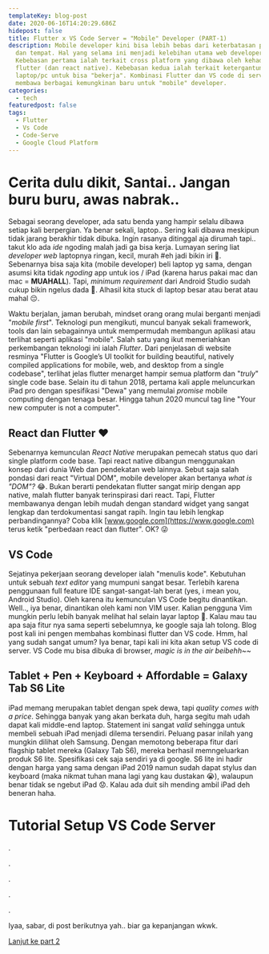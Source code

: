 ```yaml
---
templateKey: blog-post
date: 2020-06-16T14:20:29.686Z
hidepost: false
title: Flutter x VS Code Server = "Mobile" Developer (PART-1)
description: Mobile developer kini bisa lebih bebas dari keterbatasan platform
  dan tempat. Hal yang selama ini menjadi kelebihan utama web developer.
  Kebebasan pertama ialah terkait cross platform yang dibawa oleh kehadiran
  flutter (dan react native). Kebebasan kedua ialah terkait ketergantungan sama
  laptop/pc untuk bisa "bekerja". Kombinasi Flutter dan VS code di server
  membawa berbagai kemungkinan baru untuk "mobile" developer.
categories:
  - tech
featuredpost: false
tags:
  - Flutter
  - Vs Code
  - Code-Serve
  - Google Cloud Platform
---
```

# Cerita dulu dikit, Santai.. Jangan buru buru, awas nabrak..
Sebagai seorang developer, ada satu benda yang hampir selalu dibawa setiap kali berpergian. Ya benar sekali, laptop.. Sering kali dibawa meskipun tidak jarang berakhir tidak dibuka. Ingin rasanya ditinggal aja dirumah tapi.. takut klo ada _ide_ ngoding malah jadi ga bisa kerja. Lumayan sering liat _developer web_ laptopnya ringan, kecil, murah #eh jadi bikin iri 🤣. Sebenarnya bisa saja kita (mobile developer) beli laptop yg sama, dengan asumsi kita tidak _ngoding_ app untuk ios / iPad (karena harus pakai mac dan mac = **MUAHALL**). Tapi, _minimum requirement_ dari Android Studio sudah cukup bikin ngelus dada 🥺. Alhasil kita stuck di laptop besar atau berat atau mahal 😔.

Waktu berjalan, jaman berubah, mindset orang orang mulai berganti menjadi "_mobile first_". Teknologi pun mengikuti, muncul banyak sekali framework, tools dan lain sebagainnya untuk mempermudah membangun aplikasi atau terlihat seperti aplikasi "mobile". Salah satu yang ikut memeriahkan perkembangan teknologi ini ialah _Flutter_. Dari penjelasan di website resminya "Flutter is Google’s UI toolkit for building beautiful, natively compiled applications for mobile, web, and desktop from a single codebase", terlihat jelas flutter menarget hampir semua platform dan "_truly_" single code base. Selain itu di tahun 2018, pertama kali apple meluncurkan iPad pro dengan spesifikasi "Dewa" yang memulai _promise_ mobile computing dengan tenaga besar. Hingga tahun 2020 muncul tag line "Your new computer is not a computer".

## React dan Flutter ❤️

Sebenarnya kemunculan _React Native_ merupakan pemecah status quo dari single platform code base. Tapi react native dibangun menggunakan konsep dari dunia Web dan pendekatan web lainnya. Sebut saja salah pondasi dari react "Virtual DOM", mobile developer akan bertanya _what is "DOM"?_ 😂.  Bukan berarti pendekatan flutter sangat mirip dengan app native, malah flutter banyak terinspirasi dari react. Tapi, Flutter membawanya dengan lebih mudah dengan standard widget yang sangat lengkap dan terdokumentasi sangat rapih. Ingin tau lebih lengkap perbandingannya? Coba klik [www.google.com](https://www.google.com) terus ketik "perbedaan react dan flutter". OK? 😜

## VS Code

Sejatinya pekerjaan seorang developer ialah "menulis kode". Kebutuhan untuk sebuah _text editor_ yang mumpuni sangat besar. Terlebih karena penggunaan full feature IDE sangat-sangat-lah berat (yes, i mean you, Android Studio). Oleh karena itu kemunculan VS Code begitu dinantikan. Well.., iya benar, dinantikan oleh kami non VIM user. Kalian pengguna Vim mungkin perlu lebih banyak melihat hal selain layar laptop 🥴. Kalau mau tau apa saja fitur nya sama seperti sebelumnya, ke google saja lah tolong. Blog post kali ini pengen membahas kombinasi flutter dan VS code. Hmm, hal yang sudah sangat umum? Iya benar, tapi kali ini kita akan setup VS code di server. VS Code mu bisa dibuka di browser, _magic is in the air beibehh~~_


## Tablet + Pen + Keyboard + Affordable = Galaxy Tab S6 Lite
iPad memang merupakan tablet dengan spek dewa, tapi _quality comes with a price_. Sehingga banyak yang akan berkata duh, harga segitu mah udah dapat kali middle-end laptop. Statement ini sangat _valid_ sehingga untuk membeli sebuah iPad menjadi dilema tersendiri. Peluang pasar inilah yang mungkin dilihat oleh Samsung. Dengan memotong beberapa fitur dari flagship tablet mereka (Galaxy Tab S6), mereka berhasil memngeluarkan produk S6 lite. Spesifikasi cek saja sendiri ya di google. S6 lite ini hadir dengan harga yang sama dengan iPad 2019 namun sudah dapat stylus dan keyboard (maka nikmat tuhan mana lagi yang kau dustakan 😭), walaupun benar tidak se ngebut iPad 😟. Kalau ada duit sih mending ambil iPad deh beneran haha.


# Tutorial Setup VS Code Server
.

.

.

.

.

Iyaa, sabar, di post berikutnya yah.. biar ga kepanjangan wkwk.

[Lanjut ke part 2](/blog/2020-06-16-flutter-x-vs-code-server-mobile-developer-part-2)
